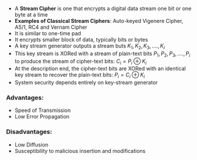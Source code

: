 - A **Stream Cipher** is one that encrypts a digital data stream one bit or one byte at a time
- **Examples of Classical Stream Ciphers**: Auto-keyed Vigenere Cipher, A5/1, RC4 and Vernam Cipher
- It is similar to one-time pad
- It encrypts smaller block of data, typically bits or bytes
- A key stream generator outputs a stream buts $K_1, K_2, K_3, ...., K_i$
- This key stream is XORed with a stream of plain-text bits $P_1, P_2, P_3, ...., P_i$ to produce the stream of cipher-text bits: $C_i = P_i \oplus K_i$
- At the description end, the cipher-text bits are XORed with an identical key stream to recover the plain-text bits: $P_i = C_i \oplus K_i$
- System security depends entirely on key-stream generator

### **Advantages**:
- Speed of Transmission
- Low Error Propagation

### **Disadvantages**:
- Low Diffusion
- Susceptibility to malicious insertion and modifications
